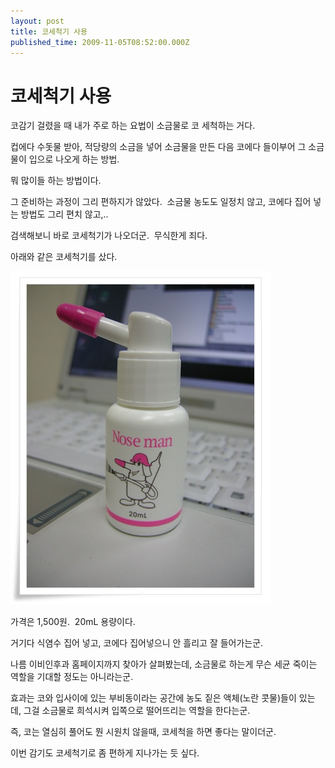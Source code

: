 ```yaml
---
layout: post
title: 코세척기 사용
published_time: 2009-11-05T08:52:00.000Z
---
```


# 코세척기 사용


코감기 걸렸을 때 내가 주로 하는 요법이 소금물로 코 세척하는 거다.

컵에다 수돗물 받아, 적당량의 소금을 넣어 소금물을 만든 다음 코에다 들이부어 그 소금물이 입으로 나오게 하는 방법.

뭐 많이들 하는 방법이다.

그 준비하는 과정이 그리 편하지가 않았다.  소금물 농도도 일정치 않고, 코에다 집어 넣는 방법도 그리 편치 않고,..

검색해보니 바로 코세척기가 나오더군.  무식한게 죄다.

아래와 같은 코세척기를 샀다.

![](../pds/200911/05/80/a0109780_4af211d13acae.jpg)

가격은 1,500원.  20mL 용량이다.

거기다 식염수 집어 넣고, 코에다 집어넣으니 안 흘리고 잘 들어가는군.

나름 이비인후과 홈페이지까지 찾아가 살펴봤는데, 소금물로 하는게 무슨 세균 죽이는 역할을 기대할 정도는 아니라는군.

효과는 코와 입사이에 있는 부비동이라는 공간에 농도 짙은 액체(노란 콧물)들이 있는데, 그걸 소금물로 희석시켜 입쪽으로 떨어뜨리는 역할을 한다는군.

즉, 코는 열심히 풀어도 뭔 시원치 않을때, 코세척을 하면 좋다는 말이더군.

이번 감기도 코세척기로 좀 편하게 지나가는 듯 싶다.

